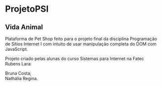 # ProjetoPSI

## Vida Animal

<p> Plataforma de Pet Shop feito para o projeto final da disciplina Programação de Sítios Internet I com intuito de usar manipulação completa do DOM com JavaScript. </p>
 <p> Projeto criado pelas alunas do curso Sistemas para Internet na Fatec Rubens Lara: </p>
  
Bruna Costa; <br> Nathália Regina.
